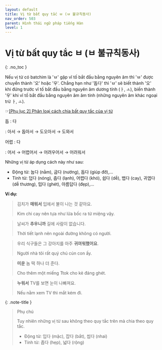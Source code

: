 ```yaml
---
layout: default
title: Vị từ bất quy tắc ㅂ (ㅂ 불규칙동사)
nav_order: 503
parent: Hình thái ngữ pháp tiếng Hàn
level: 1
---
```


# Vị từ bất quy tắc ㅂ (ㅂ 불규칙동사)
{: .no_toc }

Nếu vị từ có batchim là 'ㅂ' gặp vĩ tố bắt đầu bằng nguyên âm thì 'ㅂ' được chuyển thành '오' hoặc '우'. Chẳng hạn như '돕다' thì 'ㅂ' sẽ biết thành '오' khi đứng trước vĩ tố bắt đầu bằng nguyên âm dương tính (ㅏ, ㅗ), biến thành '우' khi vĩ tố bắt đầu bằng nguyên âm âm tính (những nguyên âm khác ngoại trừ ㅏ, ㅗ).

☞[\[Phụ lục 2\] Phân loại cách chia bất quy tắc của vị từ](/docs/phu-luc/phu-luc-2-phan-loai-cach-chia-bat-quy-tac-cua-vi-tu/)

돕
: 다

: 아서 → 돕아서 → 도오아서 → 도와서

어렵
: 다

: 어서 → 어렵어서 → 어려우어서 → 어려워서

Những vị từ áp dụng cách này như sau:

- Động từ: 눕다 (nằm), 굽다 (nướng), 돕다 (giúp đỡ),...
- Tính từ: 덥다 (nóng), 춥다 (lạnh), 어렵다 (khó), 쉽다 (dễ), 뱁다 (cay), 귀엽다 (dễ thương), 밉다 (ghét), 아름답다 (đẹp),...

**Ví dụ:**

> 김치가 **매워서** 입에서 불이 나는 것 같아요.
>
> Kim chi cay nên tựa như lửa bốc ra từ miệng vậy.

> 날씨가 **추우니까** 길에 사람이 없습니다.
>
> Thời tiết lạnh nên ngoài đường không có người.

> 우리 식구들은 그 강아지를 아주 **귀여워했어요**.
>
> Người nhà tôi rất quý chú cún con ấy.

> **미운** 놈 떡 하나 더 준다.
>
> Cho thêm một miếng Ttok cho kẻ đáng ghét.

> **누워서** TV를 보면 눈이 나빠져요.
>
> Nếu nằm xem TV thì mắt kém đi.

{: .note-title }
> Phụ chú
>
> Tuy nhiên những vị từ sau không theo quy tắc trên mà chia theo quy tắc.
> - Động từ: 입다 (mặc), 잡다 (bắt), 씹다 (nhai)
> - Tính từ: 좁다 (hẹp), 넓다 (rộng)